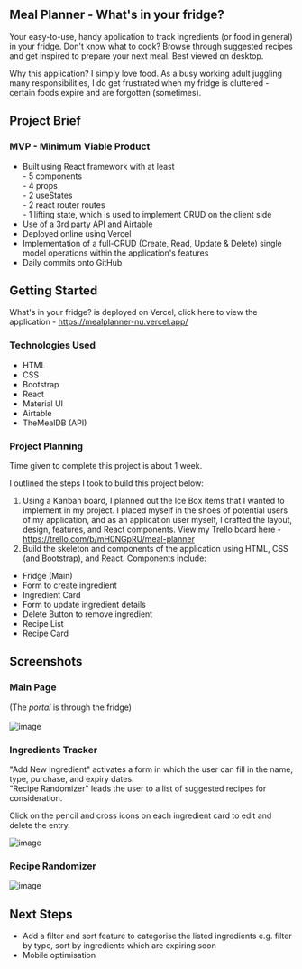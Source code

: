 ## Meal Planner - What's in your fridge?

Your easy-to-use, handy application to track ingredients (or food in general) in your fridge. Don't know what to cook? Browse through suggested recipes and get inspired to prepare your next meal. Best viewed on desktop.<br />

Why this application? I simply love food. As a busy working adult juggling many responsibilities, I do get frustrated when my fridge is cluttered - certain foods expire and are forgotten (sometimes).

## Project Brief

### MVP - Minimum Viable Product

<ul>
 <li>Built using React framework with at least</li>
 - 5 components<br />
 - 4 props<br />
 - 2 useStates<br />
 - 2 react router routes<br />
 - 1 lifting state, which is used to implement CRUD on the client side<br />
 <li>Use of a 3rd party API and Airtable</li>
 <li>Deployed online using Vercel</li>
 <li>Implementation of a full-CRUD (Create, Read, Update & Delete) single model operations within the application's features</li>
 <li>Daily commits onto GitHub</li>
</ul>

## Getting Started

What's in your fridge? is deployed on Vercel, click here to view the application - https://mealplanner-nu.vercel.app/

### Technologies Used

- HTML
- CSS
- Bootstrap
- React
- Material UI
- Airtable
- TheMealDB (API)

### Project Planning

Time given to complete this project is about 1 week.<br />

I outlined the steps I took to build this project below:
1. Using a Kanban board, I planned out the Ice Box items that I wanted to implement in my project. I placed myself in the shoes of potential users of my application, and as an application user myself, I crafted the layout, design, features, and React components. View my Trello board here - https://trello.com/b/mH0NGpRU/meal-planner
2. Build the skeleton and components of the application using HTML, CSS (and Bootstrap), and React. Components include:
- Fridge (Main)
- Form to create ingredient
- Ingredient Card
- Form to update ingredient details
- Delete Button to remove ingredient
- Recipe List
- Recipe Card

## Screenshots

### Main Page
(The <em>portal</em> is through the fridge)<br /><br />
![image](https://github.com/evangelenesiyin/mealplanner/assets/108106809/0b5c7924-f9fc-47f9-9295-da368587c9c7)

### Ingredients Tracker
"Add New Ingredient" activates a form in which the user can fill in the name, type, purchase, and expiry dates.<br />
"Recipe Randomizer" leads the user to a list of suggested recipes for consideration.<br />

Click on the pencil and cross icons on each ingredient card to edit and delete the entry.<br/>

![image](https://github.com/evangelenesiyin/mealplanner/assets/108106809/6db6fc7f-09f8-4a19-a514-a79cb0cb3adf)

### Recipe Randomizer
![image](https://github.com/evangelenesiyin/mealplanner/assets/108106809/5b591b7b-deeb-4b89-8334-0b90fe59c65b)

## Next Steps

- Add a filter and sort feature to categorise the listed ingredients e.g. filter by type, sort by ingredients which are expiring soon
- Mobile optimisation

